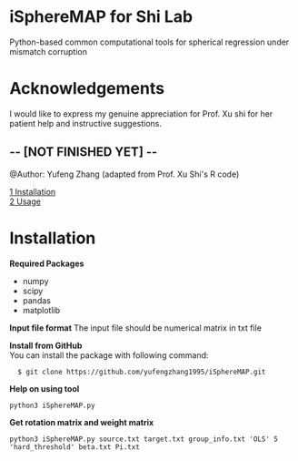 # iSphereMAP for Shi Lab
Python-based common computational tools for spherical regression under mismatch corruption


# Acknowledgements
I would like to express my genuine appreciation for Prof. Xu shi for her patient help and instructive suggestions. 

## -- [NOT FINISHED YET] -- ##

@Author: Yufeng Zhang (adapted from Prof. Xu Shi's R code)

[1 Installation](#installation)\
[2 Usage](#usage)


# Installation
**Required Packages**
- numpy
- scipy
- pandas
- matplotlib


**Input file format**
The input file should be numerical matrix in txt file

**Install from GitHub**\
You can install the package with following command:
  ```console
    $ git clone https://github.com/yufengzhang1995/iSphereMAP.git
  ``` 
  
**Help on using tool**
```
python3 iSphereMAP.py

```
 
**Get rotation matrix and weight matrix**
 ```
python3 iSphereMAP.py source.txt target.txt group_info.txt 'OLS' 5 'hard_threshold' beta.txt Pi.txt 
 ```



